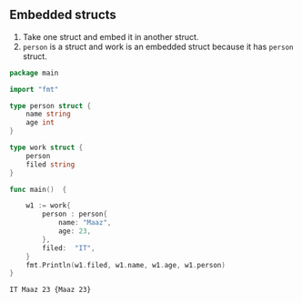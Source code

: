 ## Embedded structs
1. Take one struct and embed it in another struct.      
1. `person` is a struct and work is an embedded struct because it has `person` struct.   

```go
package main

import "fmt"

type person struct {
	name string
	age int
}

type work struct {
	person
	filed string
}

func main()  {

	w1 := work{
		person : person{
			name: "Maaz",
			age: 23,
		},
		filed:  "IT",
	}
	fmt.Println(w1.filed, w1.name, w1.age, w1.person)
}

``` 
```bash
IT Maaz 23 {Maaz 23}
```